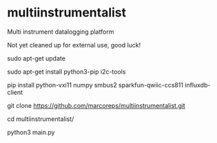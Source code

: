 # multiinstrumentalist
Multi instrument datalogging platform

Not yet cleaned up for external use, good luck!

sudo apt-get update

sudo apt-get install python3-pip i2c-tools

pip install python-vxi11 numpy smbus2 sparkfun-qwiic-ccs811 influxdb-client

git clone https://github.com/marcoreps/multiinstrumentalist.git

cd multiinstrumentalist/

python3 main.py
